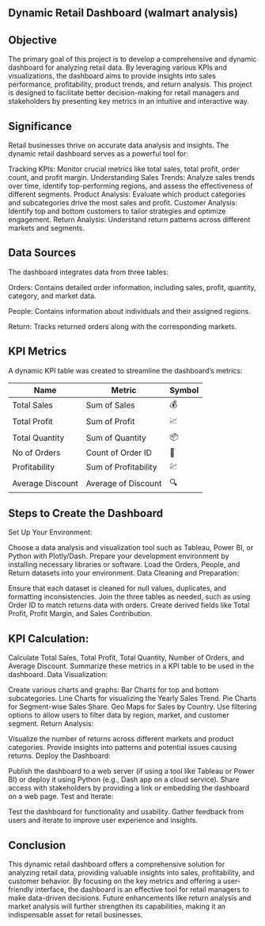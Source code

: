 ## Dynamic Retail Dashboard (walmart analysis)


## Objective
The primary goal of this project is to develop a comprehensive and dynamic dashboard for analyzing retail data. By leveraging various KPIs and visualizations, the dashboard aims to provide insights into sales performance, profitability, product trends, and return analysis. This project is designed to facilitate better decision-making for retail managers and stakeholders by presenting key metrics in an intuitive and interactive way.


## Significance
Retail businesses thrive on accurate data analysis and insights. The dynamic retail dashboard serves as a powerful tool for:

Tracking KPIs: Monitor crucial metrics like total sales, total profit, order count, and profit margin.
Understanding Sales Trends: Analyze sales trends over time, identify top-performing regions, and assess the effectiveness of different segments.
Product Analysis: Evaluate which product categories and subcategories drive the most sales and profit.
Customer Analysis: Identify top and bottom customers to tailor strategies and optimize engagement.
Return Analysis: Understand return patterns across different markets and segments.

## Data Sources
The dashboard integrates data from three tables:

Orders: Contains detailed order information, including sales, profit, quantity, category, and market data.

People: Contains information about individuals and their assigned regions.

Return: Tracks returned orders along with the corresponding markets.

## KPI Metrics
A dynamic KPI table was created to streamline the dashboard’s metrics:

| **Name**             | **Metric**               | **Symbol** |
|----------------------|--------------------------|------------|
| Total Sales          | Sum of Sales             | 💰        |
| Total Profit         | Sum of Profit            | 📈        |
| Total Quantity       | Sum of Quantity          | 📦        |
| No of Orders         | Count of Order ID        | 🛒        |
| Profitability        | Sum of Profitability     | 💹        |
| Average Discount     | Average of Discount      | 🔍        |

## Steps to Create the Dashboard
Set Up Your Environment:

Choose a data analysis and visualization tool such as Tableau, Power BI, or Python with Plotly/Dash.
Prepare your development environment by installing necessary libraries or software.
Load the Orders, People, and Return datasets into your environment.
Data Cleaning and Preparation:

Ensure that each dataset is cleaned for null values, duplicates, and formatting inconsistencies.
Join the three tables as needed, such as using Order ID to match returns data with orders.
Create derived fields like Total Profit, Profit Margin, and Sales Contribution.

## KPI Calculation:

Calculate Total Sales, Total Profit, Total Quantity, Number of Orders, and Average Discount.
Summarize these metrics in a KPI table to be used in the dashboard.
Data Visualization:

Create various charts and graphs:
Bar Charts for top and bottom subcategories.
Line Charts for visualizing the Yearly Sales Trend.
Pie Charts for Segment-wise Sales Share.
Geo Maps for Sales by Country.
Use filtering options to allow users to filter data by region, market, and customer segment.
Return Analysis:

Visualize the number of returns across different markets and product categories.
Provide insights into patterns and potential issues causing returns.
Deploy the Dashboard:

Publish the dashboard to a web server (if using a tool like Tableau or Power BI) or deploy it using Python (e.g., Dash app on a cloud service).
Share access with stakeholders by providing a link or embedding the dashboard on a web page.
Test and Iterate:

Test the dashboard for functionality and usability.
Gather feedback from users and iterate to improve user experience and insights.

## Conclusion
This dynamic retail dashboard offers a comprehensive solution for analyzing retail data, providing valuable insights into sales, profitability, and customer behavior. By focusing on the key metrics and offering a user-friendly interface, the dashboard is an effective tool for retail managers to make data-driven decisions. Future enhancements like return analysis and market analysis will further strengthen its capabilities, making it an indispensable asset for retail businesses.
